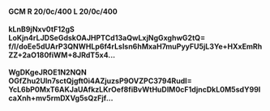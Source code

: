 #### GCM R 20/0c/400 L 20/0c/400
**kLnB9jNxv0tF12gS**<br/>**LoKjn4rLJDSeGdskOAJHPTCd13aQwLxjNgGxghwG2tQ=**<br/>**f/I/doEe5dUArP3QNWHLp6f4rLsIsn6hMxaH7muPyyFU5jL3Ye+HXxEmRhZZ+2aO180fiWM+8JRdT5x4...**<br/><br/>
**WgDKgeJROE1N2NQN**<br/>**OGfZhu2Uln7sctQjgft0i4AZjuzsP9OVZPC3794RudI=**<br/>**YcL6bP0MxT6AKJaUAfkzLKrOef8fiBvWtHuDIM0cF1djncDkL0M5sdY99lcaXnh+mv5rmDXVg5sQzFjf...**